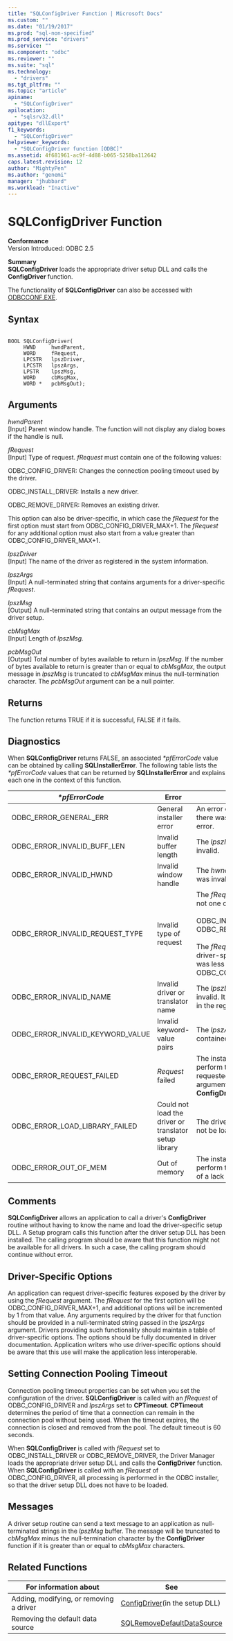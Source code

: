```yaml
---
title: "SQLConfigDriver Function | Microsoft Docs"
ms.custom: ""
ms.date: "01/19/2017"
ms.prod: "sql-non-specified"
ms.prod_service: "drivers"
ms.service: ""
ms.component: "odbc"
ms.reviewer: ""
ms.suite: "sql"
ms.technology: 
  - "drivers"
ms.tgt_pltfrm: ""
ms.topic: "article"
apiname: 
  - "SQLConfigDriver"
apilocation: 
  - "sqlsrv32.dll"
apitype: "dllExport"
f1_keywords: 
  - "SQLConfigDriver"
helpviewer_keywords: 
  - "SQLConfigDriver function [ODBC]"
ms.assetid: 4f681961-ac9f-4d88-b065-5258ba112642
caps.latest.revision: 12
author: "MightyPen"
ms.author: "genemi"
manager: "jhubbard"
ms.workload: "Inactive"
---
```

# SQLConfigDriver Function
**Conformance**  
 Version Introduced: ODBC 2.5  
  
 **Summary**  
 **SQLConfigDriver** loads the appropriate driver setup DLL and calls the **ConfigDriver** function.  
  
 The functionality of **SQLConfigDriver** can also be accessed with [ODBCCONF.EXE](../../../odbc/odbcconf-exe.md).  
  
## Syntax  
  
```  
  
BOOL SQLConfigDriver(  
     HWND     hwndParent,  
     WORD     fRequest,  
     LPCSTR   lpszDriver,  
     LPCSTR   lpszArgs,  
     LPSTR    lpszMsg,  
     WORD     cbMsgMax,  
     WORD *   pcbMsgOut);  
```  
  
## Arguments  
 *hwndParent*  
 [Input] Parent window handle. The function will not display any dialog boxes if the handle is null.  
  
 *fRequest*  
 [Input] Type of request. *fRequest* must contain one of the following values:  
  
 ODBC_CONFIG_DRIVER: Changes the connection pooling timeout used by the driver.  
  
 ODBC_INSTALL_DRIVER: Installs a new driver.  
  
 ODBC_REMOVE_DRIVER: Removes an existing driver.  
  
 This option can also be driver-specific, in which case the *fRequest* for the first option must start from ODBC_CONFIG_DRIVER_MAX+1. The *fRequest* for any additional option must also start from a value greater than ODBC_CONFIG_DRIVER_MAX+1.  
  
 *lpszDriver*  
 [Input] The name of the driver as registered in the system information.  
  
 *lpszArgs*  
 [Input] A null-terminated string that contains arguments for a driver-specific *fRequest*.  
  
 *lpszMsg*  
 [Output] A null-terminated string that contains an output message from the driver setup.  
  
 *cbMsgMax*  
 [Input] Length of *lpszMsg.*  
  
 *pcbMsgOut*  
 [Output] Total number of bytes available to return in *lpszMsg*. If the number of bytes available to return is greater than or equal to *cbMsgMax*, the output message in *lpszMsg* is truncated to *cbMsgMax* minus the null-termination character. The *pcbMsgOut* argument can be a null pointer.  
  
## Returns  
 The function returns TRUE if it is successful, FALSE if it fails.  
  
## Diagnostics  
 When **SQLConfigDriver** returns FALSE, an associated *\*pfErrorCode* value can be obtained by calling **SQLInstallerError**. The following table lists the *\*pfErrorCode* values that can be returned by **SQLInstallerError** and explains each one in the context of this function.  
  
|*\*pfErrorCode*|Error|Description|  
|---------------------|-----------|-----------------|  
|ODBC_ERROR_GENERAL_ERR|General installer error|An error occurred for which there was no specific installer error.|  
|ODBC_ERROR_INVALID_BUFF_LEN|Invalid buffer length|The *lpszMsg* argument was invalid.|  
|ODBC_ERROR_INVALID_HWND|Invalid window handle|The *hwndParent* argument was invalid.|  
|ODBC_ERROR_INVALID_REQUEST_TYPE|Invalid type of request|The *fRequest* argument was not one of the following:<br /><br /> ODBC_INSTALL_DRIVER ODBC_REMOVE_DRIVER<br /><br /> The *fRequest* argument was a driver-specific option that was less than or equal to ODBC_CONFIG_DRIVER_MAX.|  
|ODBC_ERROR_INVALID_NAME|Invalid driver or translator name|The *lpszDriver* argument was invalid. It could not be found in the registry.|  
|ODBC_ERROR_INVALID_KEYWORD_VALUE|Invalid keyword-value pairs|The *lpszArgs* argument contained a syntax error.|  
|ODBC_ERROR_REQUEST_FAILED|*Request* failed|The installer could not perform the operation requested by the *fRequest* argument. The call to **ConfigDriver** failed.|  
|ODBC_ERROR_LOAD_LIBRARY_FAILED|Could not load the driver or translator setup library|The driver setup library could not be loaded.|  
|ODBC_ERROR_OUT_OF_MEM|Out of memory|The installer could not perform the function because of a lack of memory.|  
  
## Comments  
 **SQLConfigDriver** allows an application to call a driver's **ConfigDriver** routine without having to know the name and load the driver-specific setup DLL. A Setup program calls this function after the driver setup DLL has been installed. The calling program should be aware that this function might not be available for all drivers. In such a case, the calling program should continue without error.  
  
## Driver-Specific Options  
 An application can request driver-specific features exposed by the driver by using the *fRequest* argument. The *fRequest* for the first option will be ODBC_CONFIG_DRIVER_MAX+1, and additional options will be incremented by 1 from that value. Any arguments required by the driver for that function should be provided in a null-terminated string passed in the *lpszArgs* argument. Drivers providing such functionality should maintain a table of driver-specific options. The options should be fully documented in driver documentation. Application writers who use driver-specific options should be aware that this use will make the application less interoperable.  
  
## Setting Connection Pooling Timeout  
 Connection pooling timeout properties can be set when you set the configuration of the driver. **SQLConfigDriver** is called with an *fRequest* of ODBC_CONFIG_DRIVER and *lpszArgs* set to **CPTimeout**. **CPTimeout** determines the period of time that a connection can remain in the connection pool without being used. When the timeout expires, the connection is closed and removed from the pool. The default timeout is 60 seconds.  
  
 When **SQLConfigDriver** is called with *fRequest* set to ODBC_INSTALL_DRIVER or ODBC_REMOVE_DRIVER, the Driver Manager loads the appropriate driver setup DLL and calls the **ConfigDriver** function. When **SQLConfigDriver** is called with an *fRequest* of ODBC_CONFIG_DRIVER, all processing is performed in the ODBC installer, so that the driver setup DLL does not have to be loaded.  
  
## Messages  
 A driver setup routine can send a text message to an application as null-terminated strings in the *lpszMsg* buffer. The message will be truncated to *cbMsgMax* minus the null-termination character by the **ConfigDriver** function if it is greater than or equal to *cbMsgMax* characters.  
  
## Related Functions  
  
|For information about|See|  
|---------------------------|---------|  
|Adding, modifying, or removing a driver|[ConfigDriver](../../../odbc/reference/syntax/configdriver-function.md)(in the setup DLL)|  
|Removing the default data source|[SQLRemoveDefaultDataSource](../../../odbc/reference/syntax/sqlremovedefaultdatasource-function.md)|
